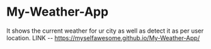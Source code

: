 # My-Weather-App
It shows the current weather for ur city as well as detect it as per user location.
LINK -- https://myselfawesome.github.io/My-Weather-App/

